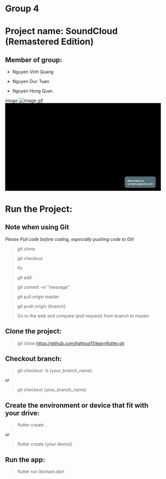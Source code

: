 # Group 4

# Project name: SoundCloud (Remastered Edition)

## Member of group:
* Nguyen Vinh Quang

* Nguyen Duc Tuan

* Nguyen Hong Quan

*image*
![image](https://user-images.githubusercontent.com/62581840/190585967-b3d588fb-f833-4b38-a78f-91b7c8ccfb34.png)
*gif*
![gif](img/www_screencapture_com_2022-9-23_12_33.gif)

# Run the Project:

## Note when using Git
*Please Pull code before coding, especially pushing code to Git!*
> git clone

> git checkout

> fix

> git add .

> git commit -m "message"

> git pull origin master

> git push origin {branch}

> Go to the web and compare (pull request) from branch to master


## Clone the project:
> git clone https://github.com/lightout11/learnflutter.git

## Checkout branch:
> git checkout -b {your_branch_name}

*or*

> git checkout {your_branch_name}

## Create the environment or device that fit with your drive:
> flutter create .

*or*

> flutter create {your device}

## Run the app:
>flutter run lib/main.dart
